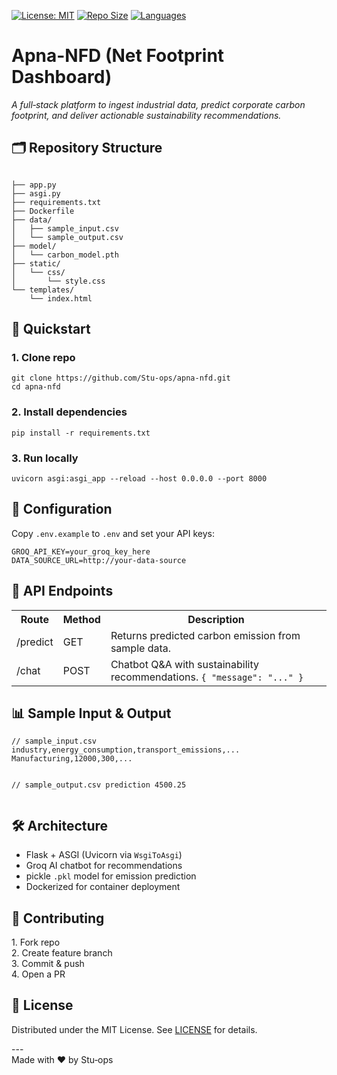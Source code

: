 <body>
  <div class="container">
    <!-- Badges -->
    <p>
      <a class="badge" href="LICENSE"><img src="https://img.shields.io/badge/License-MIT-yellow.svg" alt="License: MIT"></a>
      <a class="badge" href="https://github.com/Stu-ops/apna-nfd"><img src="https://img.shields.io/github/repo-size/Stu-ops/apna-nfd" alt="Repo Size"></a>
      <a class="badge" href="https://github.com/Stu-ops/apna-nfd"><img src="https://img.shields.io/github/languages/top/Stu-ops/apna-nfd" alt="Languages"></a>
    </p>

  <h1>Apna-NFD (Net Footprint Dashboard)</h1>
    <p><em>A full‑stack platform to ingest industrial data, predict corporate carbon footprint, and deliver actionable sustainability recommendations.</em></p>

  <h2>🗂️ Repository Structure</h2>
    <pre><code>
├── app.py
├── asgi.py
├── requirements.txt
├── Dockerfile
├── data/
│   ├── sample_input.csv
│   └── sample_output.csv
├── model/
│   └── carbon_model.pth
├── static/
│   └── css/
│       └── style.css
└── templates/
    └── index.html</code></pre>

  <h2>🚀 Quickstart</h2>
    <h3>1. Clone repo</h3>
    <pre><code>git clone https://github.com/Stu-ops/apna-nfd.git
cd apna-nfd</code></pre>

  <h3>2. Install dependencies</h3>
    <pre><code>pip install -r requirements.txt</code></pre>

  <h3>3. Run locally</h3>
    <pre><code>uvicorn asgi:asgi_app --reload --host 0.0.0.0 --port 8000</code></pre>

  <h2>🔧 Configuration</h2>
    <p>Copy <code>.env.example</code> to <code>.env</code> and set your API keys:</p>
    <pre><code>GROQ_API_KEY=your_groq_key_here
DATA_SOURCE_URL=http://your-data-source</code></pre>

  <h2>📡 API Endpoints</h2>
    <table>
      <tr><th>Route</th><th>Method</th><th>Description</th></tr>
      <tr><td>/predict</td><td>GET</td><td>Returns predicted carbon emission from sample data.</td></tr>
      <tr><td>/chat</td><td>POST</td><td>Chatbot Q&A with sustainability recommendations. <code>{ "message": "..." }</code></td></tr>
    </table>

  <h2>📊 Sample Input & Output</h2>
    <pre><code>// sample_input.csv
industry,energy_consumption,transport_emissions,...
Manufacturing,12000,300,...

// sample_output.csv
prediction
4500.25</code></pre>

  <h2>🛠️ Architecture</h2>
    <ul>
      <li>Flask + ASGI (Uvicorn via <code>WsgiToAsgi</code>)</li>
      <li>Groq AI chatbot for recommendations</li>
      <li>pickle <code>.pkl</code> model for emission prediction</li>
      <li>Dockerized for container deployment</li>
    </ul>

  <h2>🤝 Contributing</h2>
    <p>1. Fork repo<br>2. Create feature branch<br>3. Commit & push<br>4. Open a PR</p>

  <h2>📄 License</h2>
    <p>Distributed under the MIT License. See <a href="LICENSE">LICENSE</a> for details.</p>

  <p>---<br>Made with ❤️ by Stu‑ops</p>
  </div>
</body>
